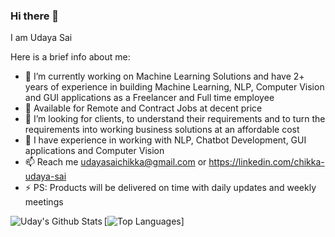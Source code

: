 ### Hi there 👋

I am Udaya Sai

Here is a brief info about me:

- 🔭 I’m currently working on  Machine Learning Solutions and have 2+ years of experience in building Machine Learning, NLP, Computer Vision and GUI applications as a Freelancer and Full time employee 
- 🌱 Available for Remote and Contract Jobs at decent price
- 👯 I’m looking for clients, to understand their requirements and to turn the requirements into working business solutions at an affordable cost
- 💬 I have experience in working with NLP, Chatbot Development, GUI applications and Computer Vision
- 📫 Reach me udayasaichikka@gmail.com or https://linkedin.com/chikka-udaya-sai
- ⚡ PS: Products will be delivered on time with daily updates and weekly meetings

<img align="left" alt="Uday's Github Stats" src="https://github-readme-stats.vercel.app/api?username=ChikkaUdayaSai&show_icons=true&hide_border=true&count_private=true&include_all_commits " />


[![Top Languages](https://github-readme-stats.vercel.app/api/top-langs/?username=ChikkaUdayaSai&layout=compact)]
